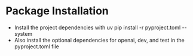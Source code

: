 # Package Installation

- Install the project dependencies with uv pip install -r pyproject.toml --system
- Also install the optional dependencies for openai, dev, and test in the pyproject.toml file
